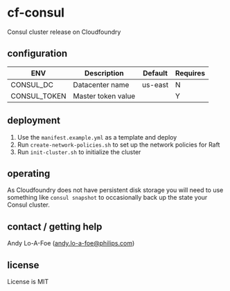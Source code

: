 # cf-consul

Consul cluster release on Cloudfoundry

## configuration

| ENV | Description | Default | Requires |
|-----|-------------|---------|----------|
| CONSUL\_DC | Datacenter name | us-east | N |
| CONSUL\_TOKEN | Master token value | | Y |

## deployment

1. Use the `manifest.example.yml` as a template and deploy
2. Run `create-network-policies.sh` to set up the network policies for Raft
3. Run `init-cluster.sh` to initialize the cluster

## operating

As Cloudfoundry does not have persistent disk storage you will need
to use something like `consul snapshot` to occasionally back up the
state your Consul cluster.

## contact / getting help

Andy Lo-A-Foe (<andy.lo-a-foe@philips.com>)

## license
License is MIT
